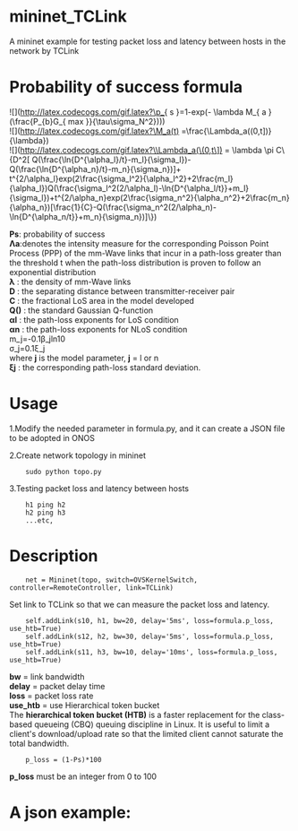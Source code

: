 # mininet_TCLink
A mininet example for testing packet loss and latency between hosts in the network by TCLink



# Probability of success formula  
![](http://latex.codecogs.com/gif.latex?\p_{ s }=1-exp(- \\lambda M_{ a }(\\frac{P_{b}G_{ max }}{\\tau\\sigma_N^2})))  
![](http://latex.codecogs.com/gif.latex?\M_a(t) =\\frac{\\Lambda_a(\(0,t\])}{\\lambda})  
![](http://latex.codecogs.com/gif.latex?\\Lambda_a(\(0,t\]) = \\lambda \\pi C\\{D^2[ Q(\\frac{\\ln{D^{\\alpha_l}/t}-m_l}{\\sigma_l})-Q(\\frac{\\ln{D^{\\alpha_n}/t}-m_n}{\\sigma_n})]+ t^{2/\\alpha_l}exp(2\\frac{\\sigma_l^2}{\\alpha_l^2}+2\\frac{m_l}{\\alpha_l})Q(\\frac{\\sigma_l^2(2/\\alpha_l)-\\ln{D^{\\alpha_l/t}}+m_l}{\\sigma_l})+t^{2/\\alpha_n}exp(2\\frac{\\sigma_n^2}{\\alpha_n^2}+2\\frac{m_n}{\\alpha_n})[\\frac{1}{C}-Q(\\frac{\\sigma_n^2(2/\\alpha_n)-\\ln{D^{\\alpha_n/t}}+m_n}{\\sigma_n})]\\})  

**Ps**: probability of success  
**Λa**:denotes the intensity measure for the corresponding Poisson Point Process (PPP) of the mm-Wave links that incur in a path-loss greater than the threshold t when the path-loss distribution is proven to follow an exponential distribution  
**λ** : the density of mm-Wave links  
**D** : the separating distance between transmitter-receiver pair  
**C** : the fractional LoS area in the model developed  
**Q()** : the standard Gaussian Q-function  
**αl** : the path-loss exponents for LoS condition  
**αn** : the path-loss exponents for NLoS condition  
m_j=-0.1β_jln⁡10  
σ_j=0.1ξ_j  
where **j** is the model parameter, **j** = l or n  
**ξj** : the corresponding path-loss standard deviation.  




# Usage 
1.Modify the needed parameter in formula.py, and it can create a JSON file to be adopted in ONOS   

2.Create network topology in mininet   

        sudo python topo.py  

3.Testing packet loss and latency between hosts 

        h1 ping h2
        h2 ping h3
        ...etc,

# Description
        net = Mininet(topo, switch=OVSKernelSwitch, controller=RemoteController, link=TCLink)
Set link to TCLink so that we can measure the packet loss and latency.  

        self.addLink(s10, h1, bw=20, delay='5ms', loss=formula.p_loss, use_htb=True)  
        self.addLink(s12, h2, bw=30, delay='5ms', loss=formula.p_loss, use_htb=True)  
        self.addLink(s11, h3, bw=10, delay='10ms', loss=formula.p_loss, use_htb=True) 
**bw** = link bandwidth  
**delay** = packet delay time  
**loss** = packet loss rate   
**use_htb** = use Hierarchical token bucket  
The **hierarchical token bucket (HTB)** is a faster replacement for the class-based queueing (CBQ) queuing discipline in Linux. It is useful to limit a client's download/upload rate so that the limited client cannot saturate the total bandwidth.


        
        p_loss = (1-Ps)*100 
        
**p_loss** must be an integer from 0 to 100

# A json example:  

